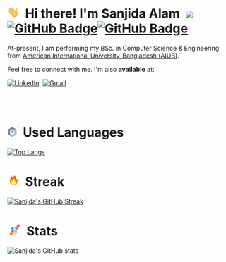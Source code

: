 # <img src="assets/img/wave.gif"  width="27" height="27"> &nbsp;Hi there! I'm Sanjida Alam&nbsp; ![](https://komarev.com/ghpvc/?username=thesanjida&label=PROFILE+VIEWS&color=blueviolet) <a href="https://github.com/thesanjida?tab=followers"><img src="https://img.shields.io/github/followers/thesanjida?label=Followers&style=social" alt="GitHub Badge"></a><a href="https://github.com/thesanjida?tab=followers"><img src="https://img.shields.io/github/watchers/thesanjida/thesanjida?style=social" alt="GitHub Badge"></a>

At-present, I am performing my BSc. in Computer Science & Engineering from [American International University-Bangladesh (AIUB)](https://www.aiub.edu/).

Feel free to connect with me. I'm also **available** at: <br>

[![LinkedIn](https://img.shields.io/badge/linkedin-%230077B5.svg?style=for-the-badge&logo=linkedin&logoColor=white)](https://www.linkedin.com/in/sanjida-alam-1058911a1/)&nbsp;&nbsp;[![Gmail](https://img.shields.io/badge/Gmail-D14836?style=for-the-badge&logo=gmail&logoColor=white)](mailto:sanjida.alam.in.tech@gmail.com)&nbsp;&nbsp;

<br>
<br>

# <img src="assets/img/programming-languages.gif"  width="22" height="22"> &nbsp;Used Languages

[![Top Langs](https://github-readme-stats.vercel.app/api/top-langs/?username=thesanjida&layout=compact&bg_color=151515&text_color=ffffff&card_width=445&title_color=fff)](https://github.com/anuraghazra/github-readme-stats)

# <img src="assets/img/fireflame.gif"  width="27" height="30"> &nbsp;Streak

[![Sanjida's GitHub Streak](https://github-readme-streak-stats.herokuapp.com/?user=thesanjida&theme=blood&fire=DD7F1C&background=151515&dates=9f9f9f&border=DD2727)](https://git.io/streak-stats)

# <img src="assets/img/rocket-joypixels.gif" display="block"  width="30" height="30"> &nbsp;Stats

![Sanjida's GitHub stats](https://github-readme-stats.vercel.app/api/?username=thesanjida&show_icons=true&title_color=fff&icon_color=79ff97&text_color=9f9f9f&bg_color=151515)

<br/>
<br/>

